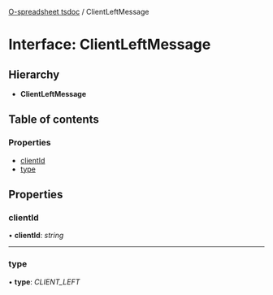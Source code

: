 [O-spreadsheet tsdoc](../README.md) / ClientLeftMessage

# Interface: ClientLeftMessage

## Hierarchy

* **ClientLeftMessage**

## Table of contents

### Properties

- [clientId](clientleftmessage.md#clientid)
- [type](clientleftmessage.md#type)

## Properties

### clientId

• **clientId**: *string*

___

### type

• **type**: *CLIENT_LEFT*
